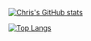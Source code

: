 [![Chris's GitHub stats](https://github-readme-stats.vercel.app/api?username=chrisscott&show_icons=true)](https://github.com/chrisscott)

[![Top Langs](https://github-readme-stats.vercel.app/api/top-langs/?username=chrisscott)](https://github.com/chrisscott)
